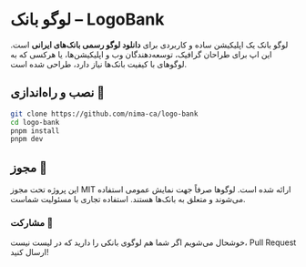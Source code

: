 # لوگو بانک – LogoBank

لوگو بانک یک اپلیکیشن ساده و کاربردی برای **دانلود لوگو رسمی بانک‌های ایرانی** است. این اپ برای طراحان گرافیک، توسعه‌دهندگان وب و اپلیکیشن‌ها، یا هرکسی که به لوگوهای با کیفیت بانک‌ها نیاز دارد، طراحی شده است.

## نصب و راه‌اندازی 🔧

```bash
git clone https://github.com/nima-ca/logo-bank
cd logo-bank
pnpm install
pnpm dev
```

## مجوز 📜

این پروژه تحت مجوز MIT ارائه شده است. لوگوها صرفاً جهت نمایش عمومی استفاده می‌شوند و متعلق به بانک‌ها هستند. استفاده تجاری با مسئولیت شماست.

### مشارکت 🤝

خوشحال می‌شویم اگر شما هم لوگوی بانکی را دارید که در لیست نیست، Pull Request ارسال کنید!
